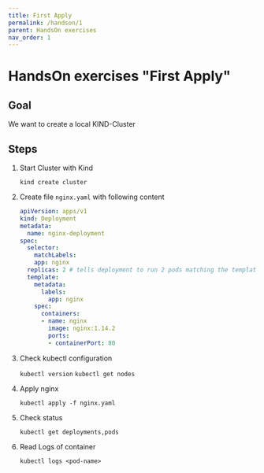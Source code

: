 ```yaml
---
title: First Apply
permalink: /handson/1
parent: HandsOn exercises
nav_order: 1
---
```


# HandsOn exercises "First Apply"

## Goal

We want to create a local KIND-Cluster

## Steps

1. Start Cluster with Kind

   `kind create cluster`

2. Create file `nginx.yaml` with following content

   ```yaml
   apiVersion: apps/v1
   kind: Deployment
   metadata:
     name: nginx-deployment
   spec:
     selector:
       matchLabels:
       app: nginx
     replicas: 2 # tells deployment to run 2 pods matching the template
     template:
       metadata:
         labels:
           app: nginx
       spec:
         containers:
         - name: nginx
           image: nginx:1.14.2
           ports:
           - containerPort: 80
   ```

3. Check kubectl configuration

   `kubectl version`
   `kubectl get nodes`

4. Apply nginx

   `kubectl apply -f nginx.yaml`

5. Check status

   `kubectl get deployments,pods`

6. Read Logs of container

   `kubectl logs <pod-name>`
